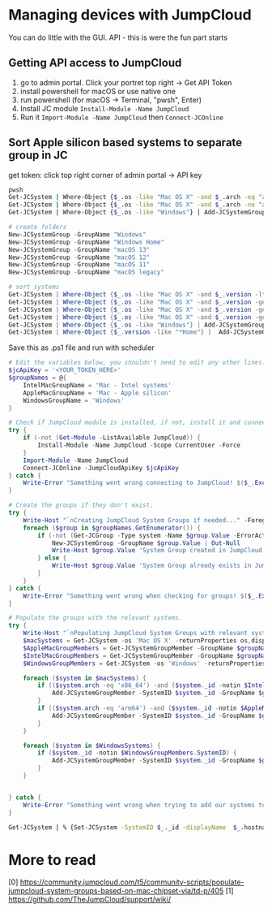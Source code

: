 # Managing devices with JumpCloud
You can do little with the GUI. API - this is were the fun part starts

## Getting API access to JumpCloud
1. go to admin portal. Click your portret top right -> Get API Token
2. install powershell for macOS or use native one
3. run powershell (for macOS -> Terminal, "pwsh", Enter)
4. Install JC module ```Install-Module -Name JumpCloud```
5. Run it ```Import-Module -Name JumpCloud``` then ```Connect-JCOnline```
## Sort Apple silicon based systems to separate group in JC



get token: click top right corner of admin portal -> API key

```bash
pwsh
Get-JCSystem | Where-Object {$_.os -like "Mac OS X" -and $_.arch -eq "arm64"} | Add-JCSystemGroupMember -GroupName "Mac - Apple silicon"
Get-JCSystem | Where-Object {$_.os -like "Mac OS X" -and $_.arch -ne "arm64"} | Add-JCSystemGroupMember -GroupName "Mac - Intel systems"
Get-JCSystem | Where-Object {$_.os -like "Windows"} | Add-JCSystemGroupMember -GroupName "Windows"
```
```powershell
# create folders
New-JCSystemGroup -GroupName "Windows"
New-JCSystemGroup -GroupName "Windows Home"
New-JCSystemGroup -GroupName "macOS 13"
New-JCSystemGroup -GroupName "macOS 12"
New-JCSystemGroup -GroupName "macOS 11"
New-JCSystemGroup -GroupName "macOS legacy"

# sort systems
Get-JCSystem | Where-Object {$_.os -like "Mac OS X" -and $_.version -lt 11} | Add-JCSystemGroupMember -GroupName "macOS legacy"
Get-JCSystem | Where-Object {$_.os -like "Mac OS X" -and $_.version -ge 11 -and $_.version -lt 12} | Add-JCSystemGroupMember -GroupName "macOS 11"
Get-JCSystem | Where-Object {$_.os -like "Mac OS X" -and $_.version -ge 12 -and $_.version -lt 13} | Add-JCSystemGroupMember -GroupName "macOS 12"
Get-JCSystem | Where-Object {$_.os -like "Mac OS X" -and $_.version -ge 13 -and $_.version -lt 14} | Add-JCSystemGroupMember -GroupName "macOS 13"
Get-JCSystem | Where-Object {$_.os -like "Windows"} | Add-JCSystemGroupMember -GroupName "Windows"
Get-JCSystem | Where-Object {$_.version -like "*Home"} |  Add-JCSystemGroupMember -GroupName "Windows Home"
```


Save this as .ps1 file and run with scheduler

```powershell
# Edit the variables below, you shouldn't need to edit any other lines.
$jcApiKey = '<YOUR_TOKEN_HERE>'
$groupNames = @{
    IntelMacGroupName = 'Mac - Intel systems'
    AppleMacGroupName = 'Mac - Apple silicon'
    WindowsGroupName = 'Windows'
}

# Check if JumpCloud module is installed, if not, install it and connect.
try {
    if (-not (Get-Module -ListAvailable JumpCloud)) {
        Install-Module -Name JumpCloud -Scope CurrentUser -Force
    }
    Import-Module -Name JumpCloud
    Connect-JCOnline -JumpCloudApiKey $jcApiKey
} catch {
    Write-Error "Something went wrong connecting to JumpCloud! $($_.Exception.Message)" -ErrorAction Stop
}

# Create the groups if they don't exist.
try {
    Write-Host "`nCreating JumpCloud System Groups if needed..." -ForegroundColor Green
    foreach ($group in $groupNames.GetEnumerator()) {
        if (-not (Get-JCGroup -Type system -Name $group.Value -ErrorAction SilentlyContinue)) {
            New-JCSystemGroup -GroupName $group.Value | Out-Null
            Write-Host $group.Value 'System Group created in JumpCloud.'
        } else {
            Write-Host $group.Value 'System Group already exists in JumpCloud.'
        }
    }
} catch {
    Write-Error "Something went wrong when checking for groups! $($_.Exception.Message)" -ErrorAction Stop
}

# Populate the groups with the relevant systems.
try {
    Write-Host "`nPopulating JumpCloud System Groups with relevant systems..." -ForegroundColor Green
    $macSystems = Get-JCSystem -os 'Mac OS X' -returnProperties os,displayName,arch | Sort-Object arch
    $AppleMacGroupMembers = Get-JCSystemGroupMember -GroupName $groupNames.AppleMacGroupName
    $IntelMacGroupMembers = Get-JCSystemGroupMember -GroupName $groupNames.IntelMacGroupName
    $WindowsGroupMembers = Get-JCSystem -os 'Windows' -returnProperties os,displayName | Sort-Object os

    foreach ($system in $macSystems) {
        if (($system.arch -eq 'x86_64') -and ($system._id -notin $IntelMacGroupMembers.SystemID)) {
            Add-JCSystemGroupMember -SystemID $system._id -GroupName $groupNames.IntelMacGroupName
        }
        if (($system.arch -eq 'arm64') -and ($system._id -notin $AppleMacGroupMembers.SystemID)) {
            Add-JCSystemGroupMember -SystemID $system._id -GroupName $groupNames.AppleMacGroupName
        }
    }

    foreach ($system in $WindowsSystems) {
        if ($system._id -notin $WindowsGroupMembers.SystemID) {
            Add-JCSystemGroupMember -SystemID $system._id -GroupName $groupNames.WindowsGroupName
        }
    }


} catch {
    Write-Error "Something went wrong when trying to add our systems to the groups! $($_.Exception.Message)" -ErrorAction Stop
}
```

```bash
Get-JCSystem | % {Set-JCSystem -SystemID $_._id -displayName  $_.hostname}
```

# More to read
[0] https://community.jumpcloud.com/t5/community-scripts/populate-jumpcloud-system-groups-based-on-mac-chipset-via/td-p/405
[1] https://github.com/TheJumpCloud/support/wiki/
